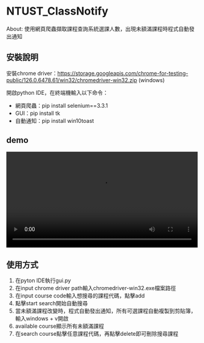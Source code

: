 # NTUST_ClassNotify
About: 使用網頁爬蟲擷取課程查詢系統選課人數，出現未額滿課程時程式自動發出通知

## 安裝說明 
安裝chrome driver：https://storage.googleapis.com/chrome-for-testing-public/126.0.6478.61/win32/chromedriver-win32.zip (windows)  

開啟python IDE，在終端機輸入以下命令：
- 網頁爬蟲：pip install selenium==3.3.1
- GUI：pip install tk
- 自動通知：pip install win10toast
  
## demo
<video src="https://github.com/huangtingway/NTUST_ClassNotify/assets/92153423/542256bb-9ab5-4a20-98f7-4504abd783df" width="100%" controls></video>



## 使用方式
1. 在pyton IDE執行gui.py
2. 在input chrome driver path輸入chromedriver-win32.exe檔案路徑
3. 在input course code輸入想搜尋的課程代碼，點擊add
4. 點擊start search開始自動搜尋
5. 當未額滿課程改變時，程式自動發出通知，所有可選課程自動複製到剪貼簿，輸入windows + v開啟
6. available course顯示所有未額滿課程
7. 在search course點擊任意課程代碼，再點擊delete即可刪除搜尋課程
   

